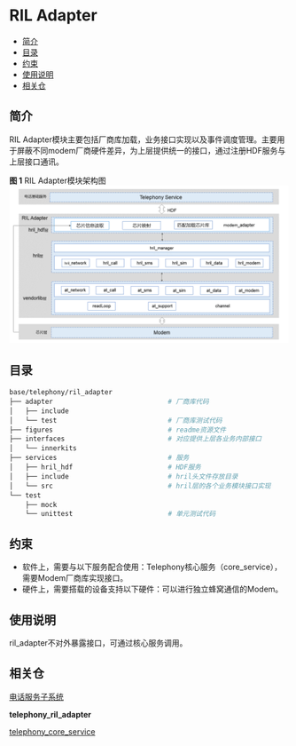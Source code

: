 # RIL Adapter<a name="ZH-CN_TOPIC_0000001106353742"></a>

-   [简介](#section117mcpsimp)
-   [目录](#section122mcpsimp)
-   [约束](#section126mcpsimp)
-   [使用说明](#section264mcpsimp)
-   [相关仓](#section279mcpsimp)

## 简介<a name="section117mcpsimp"></a>

RIL Adapter模块主要包括厂商库加载，业务接口实现以及事件调度管理。主要用于屏蔽不同modem厂商硬件差异，为上层提供统一的接口，通过注册HDF服务与上层接口通讯。

**图 1**  RIL Adapter模块架构图<a name="fig1675210296494"></a>
![](figures/zh-cn_architecture-of-the-ril-adapter-module.png "RIL-Adapter模块架构图")

## 目录<a name="section122mcpsimp"></a>
```sh
base/telephony/ril_adapter
├── adapter                             # 厂商库代码
│   ├── include
│   └── test                            # 厂商库测试代码
├── figures                             # readme资源文件
├── interfaces                          # 对应提供上层各业务内部接口
│   └── innerkits
├── services                            # 服务
│   ├── hril_hdf                        # HDF服务
│   ├── include                         # hril头文件存放目录
│   └── src                             # hril层的各个业务模块接口实现
└── test
    ├── mock
    └── unittest                        # 单元测试代码
```

## 约束<a name="section126mcpsimp"></a>

-   软件上，需要与以下服务配合使用：Telephony核心服务（core\_service），需要Modem厂商库实现接口。
-   硬件上，需要搭载的设备支持以下硬件：可以进行独立蜂窝通信的Modem。

## 使用说明<a name="section264mcpsimp"></a>

ril\_adapter不对外暴露接口，可通过核心服务调用。

## 相关仓<a name="section279mcpsimp"></a>

[电话服务子系统](https://gitee.com/openharmony/docs/blob/master/zh-cn/readme/%E7%94%B5%E8%AF%9D%E6%9C%8D%E5%8A%A1%E5%AD%90%E7%B3%BB%E7%BB%9F.md)

**telephony_ril_adapter**

[telephony_core_service](https://gitee.com/openharmony/telephony_core_service/blob/master/README_zh.md)

